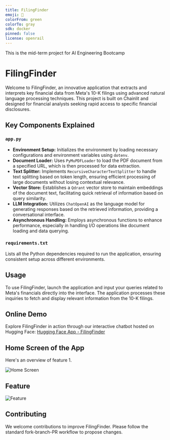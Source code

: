 ```yaml
---
title: FilingFinder
emoji: 👀
colorFrom: green
colorTo: gray
sdk: docker
pinned: false
license: openrail
---
```


This is the mid-term project for AI Engineering Bootcamp

# FilingFinder 

Welcome to FilingFinder, an innovative application that extracts and interprets key financial data from Meta's 10-K filings using advanced natural language processing techniques. This project is built on Chainlit and designed for financial analysts seeking rapid access to specific financial disclosures.

## Key Components Explained

### `app.py`

- **Environment Setup:** Initializes the environment by loading necessary configurations and environment variables using `dotenv`.
- **Document Loader:** Uses `PyMuPDFLoader` to load the PDF document from a specified URL, which is then processed for data extraction.
- **Text Splitter:** Implements `RecursiveCharacterTextSplitter` to handle text splitting based on token length, ensuring efficient processing of large documents without losing contextual relevance.
- **Vector Store:** Establishes a `Qdrant` vector store to maintain embeddings of the document text, facilitating quick retrieval of information based on query similarity.
- **LLM Integration:** Utilizes `ChatOpenAI` as the language model for generating responses based on the retrieved information, providing a conversational interface.
- **Asynchronous Handling:** Employs asynchronous functions to enhance performance, especially in handling I/O operations like document loading and data querying.

### `requirements.txt`

Lists all the Python dependencies required to run the application, ensuring consistent setup across different environments.

## Usage

To use FilingFinder, launch the application and input your queries related to Meta's financials directly into the interface. The application processes these inquiries to fetch and display relevant information from the 10-K filings.

## Online Demo

Explore FilingFinder in action through our interactive chatbot hosted on Hugging Face:
[Hugging Face App - FilingFinder](https://huggingface.co/spaces/yourusername/filingfinder)

## Home Screen of the App

Here's an overview of feature 1.

![Home Screen](https://i.imgur.com/4CqgBud.png)

## Feature

![Feature](https://i.imgur.com/7gT7X4a.png)

## Contributing

We welcome contributions to improve FilingFinder. Please follow the standard fork-branch-PR workflow to propose changes.